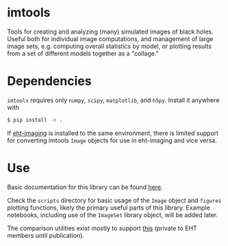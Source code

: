 # imtools
Tools for creating and analyzing (many) simulated images of black holes.
Useful both for individual image computations, and management of large image sets, e.g. computing overall statistics by model, or plotting results from a set of different models together as a "collage."

# Dependencies
`imtools` requires only `numpy`, `scipy`, `matplotlib`, and `h5py`.  Install it anywhere with
```bash
$ pip install -e .
```

If [eht-imaging](https://github.com/achael/eht-imaging) is installed to the same environment, there is limited support for converting imtools `Image` objects for use in eht-imaging and vice versa.

# Use
Basic documentation for this library can be found [here](https://iimtools.readthedocs.io/en/latest/).

Check the `scripts` directory for basic usage of the `Image` object and `figures` plotting functions, likely the primary useful parts of this library.  Example notebooks, including use of the  `ImageSet` library object, will be added later.

The comparison utilities exist mostly to support [this](https://github.com/afd-illinois/polarized-grrt-comparison) (private to EHT members until publication).
